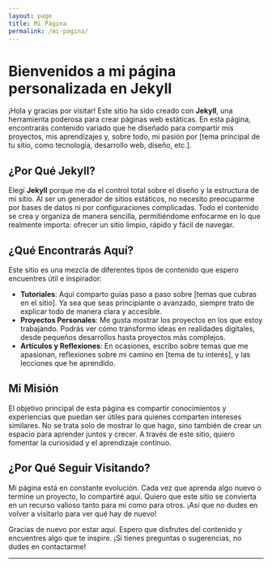 ```yaml
---
layout: page
title: Mi Página
permalink: /mi-pagina/
---
```


# **Bienvenidos a mi página personalizada en Jekyll**

¡Hola y gracias por visitar! Este sitio ha sido creado con **Jekyll**, una herramienta poderosa para crear páginas web estáticas. En esta página, encontrarás contenido variado que he diseñado para compartir mis proyectos, mis aprendizajes y, sobre todo, mi pasión por [tema principal de tu sitio, como tecnología, desarrollo web, diseño, etc.].

## ¿Por Qué Jekyll?

Elegí **Jekyll** porque me da el control total sobre el diseño y la estructura de mi sitio. Al ser un generador de sitios estáticos, no necesito preocuparme por bases de datos ni por configuraciones complicadas. Todo el contenido se crea y organiza de manera sencilla, permitiéndome enfocarme en lo que realmente importa: ofrecer un sitio limpio, rápido y fácil de navegar.

## ¿Qué Encontrarás Aquí?

Este sitio es una mezcla de diferentes tipos de contenido que espero encuentres útil e inspirador:

- **Tutoriales**: Aquí comparto guías paso a paso sobre [temas que cubras en el sitio]. Ya sea que seas principiante o avanzado, siempre trato de explicar todo de manera clara y accesible.
- **Proyectos Personales**: Me gusta mostrar los proyectos en los que estoy trabajando. Podrás ver cómo transformo ideas en realidades digitales, desde pequeños desarrollos hasta proyectos más complejos.
- **Artículos y Reflexiones**: En ocasiones, escribo sobre temas que me apasionan, reflexiones sobre mi camino en [tema de tu interés], y las lecciones que he aprendido.

## Mi Misión

El objetivo principal de esta página es compartir conocimientos y experiencias que puedan ser útiles para quienes comparten intereses similares. No se trata solo de mostrar lo que hago, sino también de crear un espacio para aprender juntos y crecer. A través de este sitio, quiero fomentar la curiosidad y el aprendizaje continuo.

## ¿Por Qué Seguir Visitando?

Mi página está en constante evolución. Cada vez que aprenda algo nuevo o termine un proyecto, lo compartiré aquí. Quiero que este sitio se convierta en un recurso valioso tanto para mí como para otros. ¡Así que no dudes en volver a visitarlo para ver qué hay de nuevo!

Gracias de nuevo por estar aquí. Espero que disfrutes del contenido y encuentres algo que te inspire. ¡Si tienes preguntas o sugerencias, no dudes en contactarme!

---

